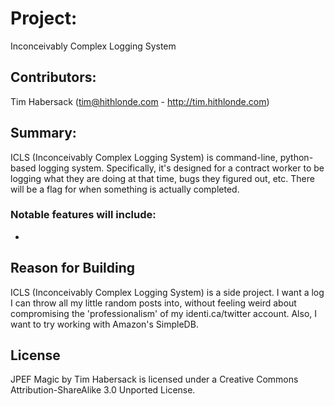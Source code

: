 # Project: #
Inconceivably Complex Logging System

## Contributors: ##
Tim Habersack (tim@hithlonde.com - http://tim.hithlonde.com)

## Summary: ##
ICLS (Inconceivably Complex Logging System) is command-line, python-based logging system. Specifically, it's designed for a contract worker to be logging what they are doing at that time, bugs they figured out, etc. There will be a flag for when something is actually completed. 


### Notable features will include: ###

* 

## Reason for Building ##
ICLS (Inconceivably Complex Logging System) is a side project. I want a log I can throw all my little random posts into, without feeling weird about compromising the 'professionalism' of my identi.ca/twitter account. Also, I want to try working with Amazon's SimpleDB.

## License ##

JPEF Magic by Tim Habersack is licensed under a Creative Commons Attribution-ShareAlike 3.0 Unported License.
